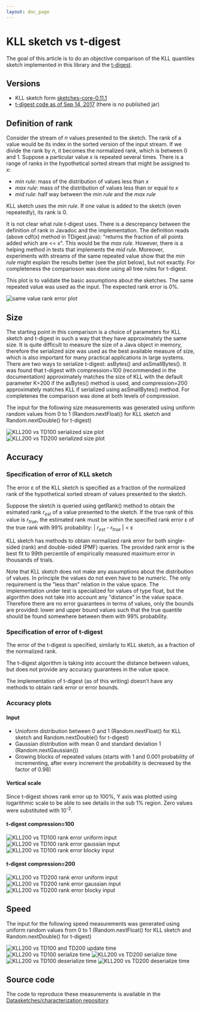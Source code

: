 ```yaml
---
layout: doc_page
---
```


# KLL sketch vs t-digest

The goal of this article is to do an objective comparison of the KLL quantiles sketch implemented in this library and the <a href="https://github.com/tdunning/t-digest">t-digest</a>.

## Versions

* KLL sketch form <a href="https://github.com/DataSketches/sketches-core/releases/tag/sketches-core-0.11.1">sketches-core-0.11.1</a>
* <a href="https://github.com/tdunning/t-digest/commit/01ea144ca865361be6786fd502bb554c75105e3c">t-digest code as of Sep 14, 2017</a> (there is no published jar)

## Definition of rank

Consider the stream of <i>n</i> values presented to the sketch. The rank of a value would be its index in the sorted version of the input stream. If we divide the rank by <i>n</i>, it becomes the normalized rank, which is between 0 and 1. Suppose a particular value <i>x</i> is repeated several times. There is a range of ranks in the hypothetical sorted stream that might be assigned to <i>x</i>:

* <i>min rule</i>: mass of the distribution of values less than <i>x</i>
* <i>max rule</i>: mass of the distribution of values less than or equal to <i>x</i>
* <i>mid rule</i>: half way between the <i>min rule</i> and the <i>max rule</i>

KLL sketch uses the <i>min rule</i>. If one value is added to the sketch (even repeatedly), its rank is 0.

It is not clear what rule t-digest uses. There is a descrepancy between the definition of rank in Javadoc and the implementation. The definition reads (above cdf(x) method in TDigest.java): "returns the fraction of all points added which are <= x". This would be the <i>max rule</i>. However, there is a helping method in tests that implements the <i>mid rule</i>. Moreover, experiments with streams of the same repeated value show that the <i>min rule</i> might explain the results better (see the plot below), but not exactly. For completeness the comparioson was done using all tree rules for t-digest.

This plot is to validate the basic assumptions about the sketches. The same repeated value was used as the input. The expected rank error is 0%.

<img class="doc-img-full" src="{{site.docs_img_dir}}/quantiles/kll200-vs-td100-error-same-value.png" alt="same value rank error plot" />

## Size

The starting point in this comparison is a choice of parameters for KLL sketch and t-digest in such a way that they have approximately the same size. It is quite difficult to measure the size of a Java object in memory, therefore the serialized size was used as the best available measure of size, which is also important for many practical applications in large systems. There are two ways to serialize t-digest: asBytes() and asSmallBytes(). It was found that t-digest with compression=100 (recommended in the documentation) approximately matches the size of KLL with the default parameter K=200 if the asBytes() method is used, and compression=200 approximately matches KLL if serialized using asSmallBytes() method. For completenes the comparison was done at both levels of compression.

The input for the following size measurements was generated using uniform random values from 0 to 1 (Random.nextFloat() for KLL sketch and Random.nextDouble() for t-digest)

<img class="doc-img-full" src="{{site.docs_img_dir}}/quantiles/kll200-vs-td100-size.png" alt="KLL200 vs TD100 serialized size plot" />

<img class="doc-img-full" src="{{site.docs_img_dir}}/quantiles/kll200-vs-td200-size.png" alt="KLL200 vs TD200 serialized size plot" />

## Accuracy

### Specification of error of KLL sketch

The error &epsilon; of the KLL sketch is specified as a fraction of the normalized rank of the hypothetical sorted stream of values presented to the sketch.

Suppose the sketch is queried using getRank() method to obtain the esimated rank <i>r<sub>est</sub></i> of a value presented to the sketch. If the true rank of this value is <i>r<sub>true</sub></i>, the estimated rank must be within the specified rank error &epsilon; of the true rank with 99% probability: | <i>r<sub>est</sub></i> - <i>r<sub>true</sub></i> | < &epsilon;

KLL sketch has methods to obtain normalized rank error for both single-sided (rank) and double-sided (PMF) queries. The provided rank error is the best fit to 99th percentile of empirically measured maximum error in thousands of trials.

Note that KLL sketch does not make any assumptions about the distribution of values. In principle the values do not even have to be numeric. The only requirement is the "less than" relation in the value space. The implementation under test is specialized for values of type float, but the algorithm does not take into account any "distance" in the value space. Therefore there are no error guarantees in terms of values, only the bounds are provided: lower and upper bound values such that the true quantile should be found somewhere between them with 99% probability.

### Specification of error of t-digest

The error of the t-digest is specified, similarly to KLL sketch, as a fraction of the normalized rank.

The t-digest algorithm is taking into account the distance between values, but does not provide any accuracy guarantees in the value space.

The implementation of t-digest (as of this writing) doesn't have any methods to obtain rank error or error bounds.

### Accuracy plots

#### Input

* Unioform distribution between 0 and 1 (Random.nextFloat() for KLL sketch and Random.nextDouble() for t-digest)
* Gaussian distribution with mean 0 and standard deviation 1 (Random.nextGaussian())
* Growing blocks of repeated values (starts with 1 and 0.001 probability of incrementing, after every increment the probability is decreased by the factor of 0.98)

#### Vertical scale

Since t-digest shows rank error up to 100%, Y axis was plotted using logarithmic scale to be able to see details in the sub 1% region. Zero values were substituted with 10<sup>-2</sup>.

#### t-digest compression=100

<img class="doc-img-full" src="{{site.docs_img_dir}}/quantiles/kll200-vs-td100-error-uniform.png" alt="KLL200 vs TD100 rank error uniform input" />

<img class="doc-img-full" src="{{site.docs_img_dir}}/quantiles/kll200-vs-td100-error-gaussian.png" alt="KLL200 vs TD100 rank error gaussian input" />

<img class="doc-img-full" src="{{site.docs_img_dir}}/quantiles/kll200-vs-td100-error-blocky.png" alt="KLL200 vs TD100 rank error blocky input" />

#### t-digest compression=200

<img class="doc-img-full" src="{{site.docs_img_dir}}/quantiles/kll200-vs-td200-error-uniform.png" alt="KLL200 vs TD200 rank error uniform input" />

<img class="doc-img-full" src="{{site.docs_img_dir}}/quantiles/kll200-vs-td200-error-gaussian.png" alt="KLL200 vs TD200 rank error gaussian input" />

<img class="doc-img-full" src="{{site.docs_img_dir}}/quantiles/kll200-vs-td200-error-blocky.png" alt="KLL200 vs TD200 rank error blocky input" />

## Speed

The input for the following speed measurements was generated using uniform random values from 0 to 1 (Random.nextFloat() for KLL sketch and Random.nextDouble() for t-digest)

<img class="doc-img-full" src="{{site.docs_img_dir}}/quantiles/kll200-vs-td100-td200-update-time.png" alt="KLL200 vs TD100 and TD200 update time" />

<img class="doc-img-full" src="{{site.docs_img_dir}}/quantiles/kll200-vs-td100-serialize-time.png" alt="KLL200 vs TD100 serialize time" />

<img class="doc-img-full" src="{{site.docs_img_dir}}/quantiles/kll200-vs-td200-serialize-time.png" alt="KLL200 vs TD200 serialize time" />

<img class="doc-img-full" src="{{site.docs_img_dir}}/quantiles/kll200-vs-td100-deserialize-time.png" alt="KLL200 vs TD100 deserialize time" />

<img class="doc-img-full" src="{{site.docs_img_dir}}/quantiles/kll200-vs-td200-deserialize-time.png" alt="KLL200 vs TD200 deserialize time" />

## Source code

The code to reproduce these measurements is available in the <a href="https://github.com/DataSketches/characterization/tree/tdigest">Datasketches/characterization repository</a>